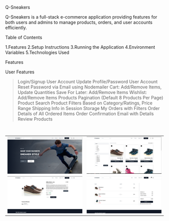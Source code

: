 Q-Sneakers

Q-Sneakers is a full-stack e-commerce application providing features for both users and admins to manage products, orders, and user accounts efficiently.

Table of Contents

1.Features
2.Setup Instructions
3.Running the Application
4.Environment Variables
5.Technologies Used

Features

User Features
>Login/Signup User Account
>Update Profile/Password User Account
>Reset Password via Email using Nodemailer
>Cart: Add/Remove Items, Update Quantities
>Save For Later: Add/Remove Items
>Wishlist: Add/Remove Items
>Products Pagination (Default 8 Products Per Page)
>Product Search
>Product Filters Based on Category/Ratings, Price Range
>Shipping Info in Session Storage
>My Orders with Filters
>Order Details of All Ordered Items
>Order Confirmation Email with Details
>Review Products
</br>

<table>
  <tr>
    <td><img src="https://raw.githubusercontent.com/elias-soykat/q-commerce/master/data/homepage.png" alt="mockup" /></td>
    <td><img src="https://raw.githubusercontent.com/elias-soykat/q-commerce/master/data/products.png" alt="mockups" /></td>
  </tr>
  <tr>
    <td><img src="https://raw.githubusercontent.com/elias-soykat/q-commerce/master/data/product.png" alt="mockup" /></td>
    <td><img src="https://raw.githubusercontent.com/elias-soykat/q-commerce/master/data/cart.png" alt="mockups" /></td>
  </tr>
</table>

</br>


